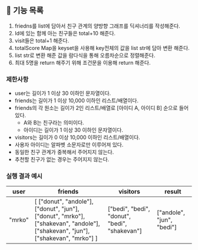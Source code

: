 ## 🚀 기능 목록
1. friedns를 list에 담아서 친구 관계의 양방향 그래프를 딕셔너리를 작성해준다.
2. Id에 있는 함께 아는 친구들은 total+10 해준다.
3. visit들은 total+1 해준다.
4. totalScore Map을 keyset을 사용해 key전체의 값을 list str에 담아 변환 해준다.
5. list str로 변환 해준 값을 람다식을 통해 오름차순으로 정렬해준다.
6. 최대 5명을 return 해주기 위해 조건문을 이용해 return 해준다.
### 제한사항

- user는 길이가 1 이상 30 이하인 문자열이다.
- friends는 길이가 1 이상 10,000 이하인 리스트/배열이다.
- friends의 각 원소는 길이가 2인 리스트/배열로 [아이디 A, 아이디 B] 순으로 들어있다.
  - A와 B는 친구라는 의미이다.
  - 아이디는 길이가 1 이상 30 이하인 문자열이다.
- visitors는 길이가 0 이상 10,000 이하인 리스트/배열이다.
- 사용자 아이디는 알파벳 소문자로만 이루어져 있다.
- 동일한 친구 관계가 중복해서 주어지지 않는다.
- 추천할 친구가 없는 경우는 주어지지 않는다.

### 실행 결과 예시

| user | friends | visitors | result |
| --- | --- | --- | --- |
| "mrko" | [ ["donut", "andole"], ["donut", "jun"], ["donut", "mrko"], ["shakevan", "andole"], ["shakevan", "jun"], ["shakevan", "mrko"] ] | ["bedi", "bedi", "donut", "bedi", "shakevan"] | ["andole", "jun", "bedi"] |
